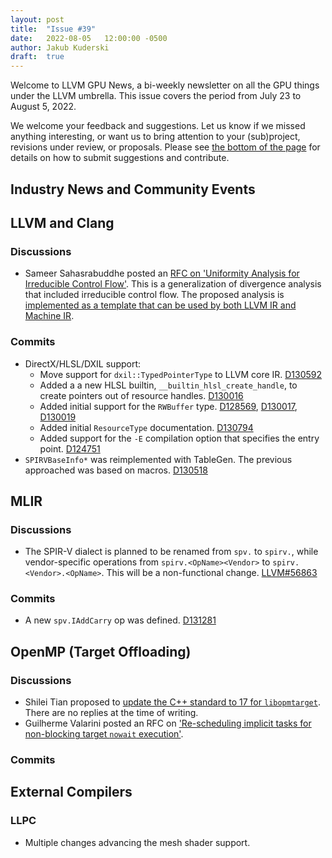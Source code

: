 ```yaml
---
layout: post
title:  "Issue #39"
date:   2022-08-05   12:00:00 -0500
author: Jakub Kuderski
draft:  true
---
```


Welcome to LLVM GPU News, a bi-weekly newsletter on all the GPU things under the LLVM umbrella.
This issue covers the period from July 23 to August 5, 2022.

We welcome your feedback and suggestions. Let us know if we missed anything interesting, or want us to bring attention to your (sub)project, revisions under review, or proposals. Please see [the bottom of the page](https://llvm-gpu-news.github.io/about/) for details on how to submit suggestions and contribute.


## Industry News and Community Events


##  LLVM and Clang

### Discussions

* Sameer Sahasrabuddhe posted an [RFC on 'Uniformity Analysis for Irreducible Control Flow'](https://discourse.llvm.org/t/rfc-uniformity-analysis-for-irreducible-control-flow/64139). This is a generalization of divergence analysis that included irreducible control flow. The proposed analysis is [implemented as a template that can be used by both LLVM IR and Machine IR](https://reviews.llvm.org/D130746).

### Commits

* DirectX/HLSL/DXIL support:
  * Move support for `dxil::TypedPointerType` to LLVM core IR. [D130592](https://reviews.llvm.org/D130592)
  * Added a a new HLSL builtin, `__builtin_hlsl_create_handle`, to create pointers out of resource handles. [D130016](https://reviews.llvm.org/D130016)
  * Added initial support for the `RWBuffer` type. [D128569](https://reviews.llvm.org/D128569), [D130017](https://reviews.llvm.org/D130017), [D130019](https://reviews.llvm.org/D130019)
  * Added initial `ResourceType` documentation. [D130794](https://reviews.llvm.org/D130794)
  * Added support for the `-E` compilation option that specifies the entry point. [D124751](https://reviews.llvm.org/D124751)
* `SPIRVBaseInfo*` was reimplemented with TableGen. The previous approached was based on macros. [D130518](https://reviews.llvm.org/D130518)


## MLIR

### Discussions

* The SPIR-V dialect is planned to be renamed from `spv.` to `spirv.`, while vendor-specific operations from `spirv.<OpName><Vendor>` to `spirv.<Vendor>.<OpName>`. This will be a non-functional change. [LLVM#56863](https://github.com/llvm/llvm-project/issues/56863)

### Commits

*  A new `spv.IAddCarry` op was defined. [D131281](https://reviews.llvm.org/D131281)


## OpenMP (Target Offloading)

### Discussions

* Shilei Tian proposed to [update the C++ standard to 17 for `libopmtarget`](https://discourse.llvm.org/t/rfc-update-c-standard-to-17-for-libomptarget/64310). There are no replies at the time of writing.
* Guilherme Valarini posted an RFC on ['Re-scheduling implicit tasks for non-blocking target `nowait` execution'](https://discourse.llvm.org/t/rfc-re-scheduling-implicit-tasks-for-non-blocking-target-nowait-execution/64239).

### Commits


## External Compilers

### LLPC

* Multiple changes advancing the mesh shader support.
